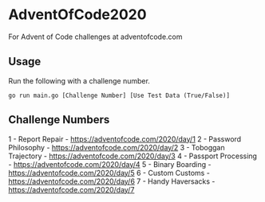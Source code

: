 # AdventOfCode2020
For Advent of Code challenges at adventofcode.com

## Usage
Run the following with a challenge number.
```
go run main.go [Challenge Number] [Use Test Data (True/False)]
```


## Challenge Numbers
1 - Report Repair - https://adventofcode.com/2020/day/1
2 - Password Philosophy - https://adventofcode.com/2020/day/2
3 - Toboggan Trajectory - https://adventofcode.com/2020/day/3
4 - Passport Processing - https://adventofcode.com/2020/day/4
5 - Binary Boarding - https://adventofcode.com/2020/day/5
6 - Custom Customs - https://adventofcode.com/2020/day/6
7 - Handy Haversacks - https://adventofcode.com/2020/day/7